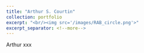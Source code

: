 ```yaml
---
title: "Arthur S. Courtin"
collection: portfolio
excerpt: "<br/><img src='/images/RAB_circle.png'>"
excerpt_separator: <!--more-->
---
```


<!--more-->

Arthur xxx
